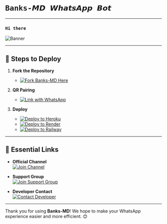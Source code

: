 # `Banks-𝙈𝘿 𝙒𝙝𝙖𝙩𝙨𝘼𝙥𝙥 𝘽𝙤𝙩`

---

### `Hi there`

![Banner](https://files.catbox.moe/e57dfu.jpg)

---

## 🚀 Steps to Deploy

1. **Fork the Repository**  
   - [![Fork Banks-MD Here](https://img.shields.io/badge/Fork%20Banks--MD%20Here-Click%20Here-brightgreen?style=for-the-badge&logo=git)](https://github.com/banks021/banks020/fork)

2. **QR Pairing**  
   - [![Link with WhatsApp](https://img.shields.io/badge/Scan%20QR%20Code-Click%20Here-brightblue?style=for-the-badge&logo=qrcode)](https://toxicmd.vercel.app/)

3. **Deploy**  
   - [![Deploy to Heroku](https://www.herokucdn.com/deploy/button.svg)](https://heroku.com/deploy?template=https://github.com/banks021/banks020)
   - [![Deploy to Render](https://render.com/images/deploy-to-render.svg)](https://render.com/deploy?repo=https://github.com/banks021/banks020)
   - [![Deploy to Railway](https://railway.app/button.svg)](https://railway.app/new/template?template=https://github.com/banks021/banks020)

---

## 🔗 Essential Links  

- **Official Channel**  
  [![Join Channel](https://img.shields.io/badge/Join%20Channel-Click%20Here-brightgreen?style=for-the-badge&logo=whatsapp&logoColor=white)](https://whatsapp.com/channel/0029Vb6N13aIN9imeT2FOB1E)

- **Support Group**  
  [![Join Support Group](https://img.shields.io/badge/Join%20Support%20Group-Click%20Here-brightblue?style=for-the-badge&logo=whatsapp&logoColor=white)](https://chat.whatsapp.com/GwWH2FBD2E30sypmt0Arph)

- **Developer Contact**  
  [![Contact Developer](https://img.shields.io/badge/Contact%20Developer-Click%20Here-brightgreen?logo=whatsapp&style=for-the-badge&logoColor=white)](https://api.whatsapp.com/send?phone=256701038557)

---

Thank you for using **Banks-MD**! We hope to make your WhatsApp experience easier and more efficient. 😊